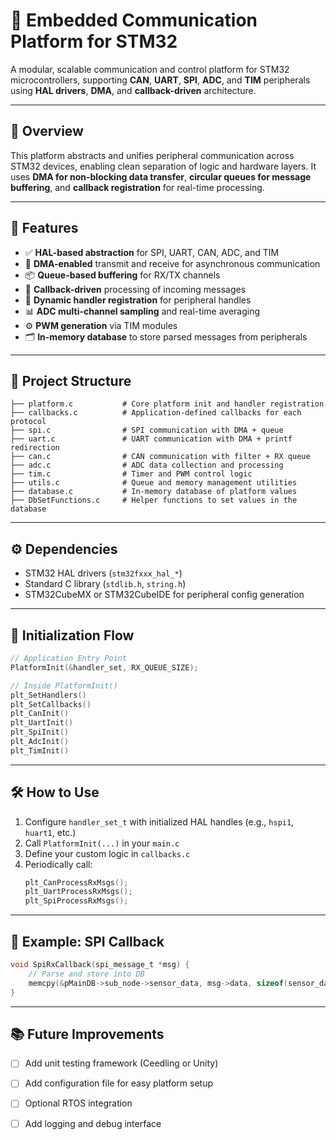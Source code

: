 
# 🧠 Embedded Communication Platform for STM32

A modular, scalable communication and control platform for STM32 microcontrollers, supporting **CAN**, **UART**, **SPI**, **ADC**, and **TIM** peripherals using **HAL drivers**, **DMA**, and **callback-driven** architecture.

---

## 🚀 Overview

This platform abstracts and unifies peripheral communication across STM32 devices, enabling clean separation of logic and hardware layers. It uses **DMA for non-blocking data transfer**, **circular queues for message buffering**, and **callback registration** for real-time processing.

---

## 🧩 Features

- ✅ **HAL-based abstraction** for SPI, UART, CAN, ADC, and TIM
- 🔄 **DMA-enabled** transmit and receive for asynchronous communication
- 📦 **Queue-based buffering** for RX/TX channels
- 🧠 **Callback-driven** processing of incoming messages
- 🔌 **Dynamic handler registration** for peripheral handles
- 📊 **ADC multi-channel sampling** and real-time averaging
- ⚙️ **PWM generation** via TIM modules
- 🗂️ **In-memory database** to store parsed messages from peripherals

---

## 📁 Project Structure

```
├── platform.c           # Core platform init and handler registration
├── callbacks.c          # Application-defined callbacks for each protocol
├── spi.c                # SPI communication with DMA + queue
├── uart.c               # UART communication with DMA + printf redirection
├── can.c                # CAN communication with filter + RX queue
├── adc.c                # ADC data collection and processing
├── tim.c                # Timer and PWM control logic
├── utils.c              # Queue and memory management utilities
├── database.c           # In-memory database of platform values
├── DbSetFunctions.c     # Helper functions to set values in the database
```

---

## ⚙️ Dependencies

- STM32 HAL drivers (`stm32fxxx_hal_*`)
- Standard C library (`stdlib.h`, `string.h`)
- STM32CubeMX or STM32CubeIDE for peripheral config generation

---

## 🧪 Initialization Flow

```c
// Application Entry Point
PlatformInit(&handler_set, RX_QUEUE_SIZE);

// Inside PlatformInit()
plt_SetHandlers()
plt_SetCallbacks()
plt_CanInit()
plt_UartInit()
plt_SpiInit()
plt_AdcInit()
plt_TimInit()
```

---

## 🛠️ How to Use

1. Configure `handler_set_t` with initialized HAL handles (e.g., `hspi1`, `huart1`, etc.)
2. Call `PlatformInit(...)` in your `main.c`
3. Define your custom logic in `callbacks.c`
4. Periodically call:
   ```c
   plt_CanProcessRxMsgs();
   plt_UartProcessRxMsgs();
   plt_SpiProcessRxMsgs();
   ```

---

## 📌 Example: SPI Callback

```c
void SpiRxCallback(spi_message_t *msg) {
    // Parse and store into DB
    memcpy(&pMainDB->sub_node->sensor_data, msg->data, sizeof(sensor_data_t));
}
```

---

## 📚 Future Improvements

- [ ] Add unit testing framework (Ceedling or Unity)
- [ ] Add configuration file for easy platform setup
- [ ] Optional RTOS integration
- [ ] Add logging and debug interface


